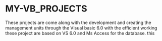 # MY-VB_PROJECTS
These projects are come along with the development and creating the management units through the Visual basic 6.0 with the efficient working these project are based on VS 6.0 and Ms Access for the database.
this 